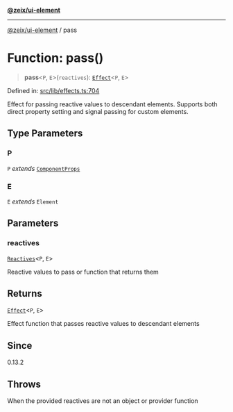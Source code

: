 [**@zeix/ui-element**](../README.md)

***

[@zeix/ui-element](../globals.md) / pass

# Function: pass()

> **pass**\<`P`, `E`\>(`reactives`): [`Effect`](../type-aliases/Effect.md)\<`P`, `E`\>

Defined in: [src/lib/effects.ts:704](https://github.com/zeixcom/ui-element/blob/e1c0693393151dbc67087d7dde9d2a2f9e7dd58b/src/lib/effects.ts#L704)

Effect for passing reactive values to descendant elements.
Supports both direct property setting and signal passing for custom elements.

## Type Parameters

### P

`P` *extends* [`ComponentProps`](../type-aliases/ComponentProps.md)

### E

`E` *extends* `Element`

## Parameters

### reactives

[`Reactives`](../type-aliases/Reactives.md)\<`P`, `E`\>

Reactive values to pass or function that returns them

## Returns

[`Effect`](../type-aliases/Effect.md)\<`P`, `E`\>

Effect function that passes reactive values to descendant elements

## Since

0.13.2

## Throws

When the provided reactives are not an object or provider function
